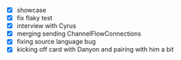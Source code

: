 * [x] showcase
* [x] fix flaky test
* [x] interview with Cyrus
* [x] merging sending ChannelFlowConnections
* [x] fixing source language bug
* [x] kicking off card with Danyon and pairing with him a bit
